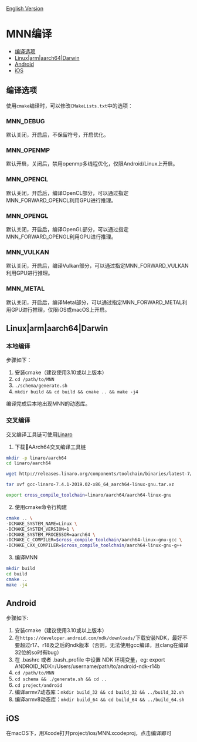 [English Version](Install_EN.md)

# MNN编译

- [编译选项](#编译选项)
- [Linux|arm|aarch64|Darwin](#Linux|arm|aarch64|Darwin)
- [Android](#Android)
- [iOS](#iOS)

## 编译选项

使用`cmake`编译时，可以修改`CMakeLists.txt`中的选项：

### MNN_DEBUG
默认关闭，开启后，不保留符号，开启优化。
### MNN_OPENMP
默认开启，关闭后，禁用openmp多线程优化，仅限Android/Linux上开启。
### MNN_OPENCL
默认关闭，开启后，编译OpenCL部分，可以通过指定MNN_FORWARD_OPENCL利用GPU进行推理。
### MNN_OPENGL
默认关闭，开启后，编译OpenGL部分，可以通过指定MNN_FORWARD_OPENGL利用GPU进行推理。
### MNN_VULKAN
默认关闭，开启后，编译Vulkan部分，可以通过指定MNN_FORWARD_VULKAN利用GPU进行推理。
### MNN_METAL
默认关闭，开启后，编译Metal部分，可以通过指定MNN_FORWARD_METAL利用GPU进行推理，仅限iOS或macOS上开启。

## Linux|arm|aarch64|Darwin
### 本地编译
步骤如下：
1. 安装cmake（建议使用3.10或以上版本）
2. `cd /path/to/MNN`
3. `./schema/generate.sh`
4. `mkdir build && cd build && cmake .. && make -j4`

编译完成后本地出现MNN的动态库。

### 交叉编译
交叉编译工具链可使用[Linaro](https://www.linaro.org/)

1. 下载AArch64交叉编译工具链
```bash
mkdir -p linaro/aarch64
cd linaro/aarch64

wget http://releases.linaro.org/components/toolchain/binaries/latest-7/aarch64-linux-gnu/gcc-linaro-7.4.1-2019.02-x86_64_aarch64-linux-gnu.tar.xz

tar xvf gcc-linaro-7.4.1-2019.02-x86_64_aarch64-linux-gnu.tar.xz

export cross_compile_toolchain=linaro/aarch64/aarch64-linux-gnu
```

2. 使用cmake命令行构建
```bash
cmake .. \
-DCMAKE_SYSTEM_NAME=Linux \
-DCMAKE_SYSTEM_VERSION=1 \
-DCMAKE_SYSTEM_PROCESSOR=aarch64 \
-DCMAKE_C_COMPILER=$cross_compile_toolchain/aarch64-linux-gnu-gcc \
-DCMAKE_CXX_COMPILER=$cross_compile_toolchain/aarch64-linux-gnu-g++
```

3. 编译MNN
```bash
mkdir build
cd build
cmake ..
make -j4
```


## Android

步骤如下:
1. 安装cmake（建议使用3.10或以上版本）
2. 在`https://developer.android.com/ndk/downloads/`下载安装NDK，最好不要超过r17、r18及之后的ndk版本（否则，无法使用gcc编译，且clang在编译32位的so时有bug）
3. 在 .bashrc 或者 .bash_profile 中设置 NDK 环境变量，eg: export ANDROID_NDK=/Users/username/path/to/android-ndk-r14b
4. `cd /path/to/MNN`
5. `cd schema && ./generate.sh && cd ..`
6. `cd project/android`
7. 编译armv7动态库：`mkdir build_32 && cd build_32 && ../build_32.sh`
8. 编译armv8动态库：`mkdir build_64 && cd build_64 && ../build_64.sh`

## iOS

在macOS下，用Xcode打开project/ios/MNN.xcodeproj，点击编译即可
